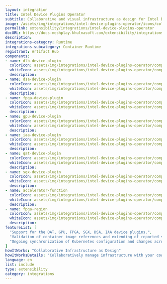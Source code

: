 ```yaml
---
layout: integration
title: Intel Device Plugins Operator
subtitle: Collaborative and visual infrastructure as design for Intel Device Plugins Operator
image: /assets/img/integrations/intel-device-plugins-operator/icons/color/intel-device-plugins-operator-color.svg
permalink: extensibility/integrations/intel-device-plugins-operator
docURL: https://docs-meshplay.khulnasoft.com/extensibility/integrations/intel-device-plugins-operator
description: 
integrations-category: Runtime
integrations-subcategory: Container Runtime
registrant: Artifact Hub
components: 
- name: dlb-device-plugin
  colorIcon: assets/img/integrations/intel-device-plugins-operator/components/dlb-device-plugin/icons/color/dlb-device-plugin-color.svg
  whiteIcon: assets/img/integrations/intel-device-plugins-operator/components/dlb-device-plugin/icons/white/dlb-device-plugin-white.svg
  description: 
- name: dsa-device-plugin
  colorIcon: assets/img/integrations/intel-device-plugins-operator/components/dsa-device-plugin/icons/color/dsa-device-plugin-color.svg
  whiteIcon: assets/img/integrations/intel-device-plugins-operator/components/dsa-device-plugin/icons/white/dsa-device-plugin-white.svg
  description: 
- name: fpga-device-plugin
  colorIcon: assets/img/integrations/intel-device-plugins-operator/components/fpga-device-plugin/icons/color/fpga-device-plugin-color.svg
  whiteIcon: assets/img/integrations/intel-device-plugins-operator/components/fpga-device-plugin/icons/white/fpga-device-plugin-white.svg
  description: 
- name: gpu-device-plugin
  colorIcon: assets/img/integrations/intel-device-plugins-operator/components/gpu-device-plugin/icons/color/gpu-device-plugin-color.svg
  whiteIcon: assets/img/integrations/intel-device-plugins-operator/components/gpu-device-plugin/icons/white/gpu-device-plugin-white.svg
  description: 
- name: iaa-device-plugin
  colorIcon: assets/img/integrations/intel-device-plugins-operator/components/iaa-device-plugin/icons/color/iaa-device-plugin-color.svg
  whiteIcon: assets/img/integrations/intel-device-plugins-operator/components/iaa-device-plugin/icons/white/iaa-device-plugin-white.svg
  description: 
- name: qat-device-plugin
  colorIcon: assets/img/integrations/intel-device-plugins-operator/components/qat-device-plugin/icons/color/qat-device-plugin-color.svg
  whiteIcon: assets/img/integrations/intel-device-plugins-operator/components/qat-device-plugin/icons/white/qat-device-plugin-white.svg
  description: 
- name: sgx-device-plugin
  colorIcon: assets/img/integrations/intel-device-plugins-operator/components/sgx-device-plugin/icons/color/sgx-device-plugin-color.svg
  whiteIcon: assets/img/integrations/intel-device-plugins-operator/components/sgx-device-plugin/icons/white/sgx-device-plugin-white.svg
  description: 
- name: accelerator-function
  colorIcon: assets/img/integrations/intel-device-plugins-operator/components/accelerator-function/icons/color/accelerator-function-color.svg
  whiteIcon: assets/img/integrations/intel-device-plugins-operator/components/accelerator-function/icons/white/accelerator-function-white.svg
  description: 
- name: fpga-region
  colorIcon: assets/img/integrations/intel-device-plugins-operator/components/fpga-region/icons/color/fpga-region-color.svg
  whiteIcon: assets/img/integrations/intel-device-plugins-operator/components/fpga-region/icons/white/fpga-region-white.svg
  description: 
featureList: [
  "Support for the QAT, GPU, FPGA, SGX, DSA, IAA device plugins.",
  "Validation of container image references and extending of reported statuses.",
  "Ongoing synchronization of Kubernetes configuration and changes across any number of clusters."
]
howItWorks: "Collaborative Infrastructure as Design"
howItWorksDetails: "Collaboratively manage infrastructure with your coworkers synchronously sharing the same designs."
language: en
list: include
type: extensibility
category: integrations
---
```

